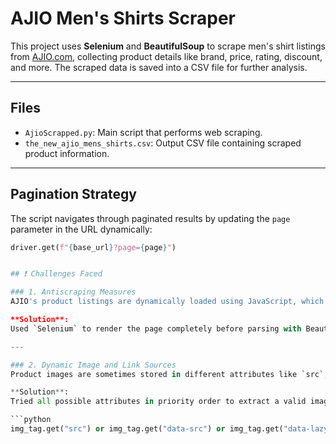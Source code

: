
# AJIO Men's Shirts Scraper

This project uses **Selenium** and **BeautifulSoup** to scrape men's shirt listings from [AJIO.com](https://www.ajio.com), collecting product details like brand, price, rating, discount, and more. The scraped data is saved into a CSV file for further analysis.

---

##  Files

- `AjioScrapped.py`: Main script that performs web scraping.
- `the_new_ajio_mens_shirts.csv`: Output CSV file containing scraped product information.

---

##  Pagination Strategy

The script navigates through paginated results by updating the `page` parameter in the URL dynamically:

```python
driver.get(f"{base_url}?page={page}")


## ❗ Challenges Faced

### 1. Antiscraping Measures
AJIO's product listings are dynamically loaded using JavaScript, which means traditional HTML parsers like `requests + BeautifulSoup` are insufficient.

**Solution**:  
Used `Selenium` to render the page completely before parsing with BeautifulSoup.

---

### 2. Dynamic Image and Link Sources
Product images are sometimes stored in different attributes like `src`, `data-src`, or `data-lazy-src`, depending on how they are loaded.

**Solution**:  
Tried all possible attributes in priority order to extract a valid image URL.

```python
img_tag.get("src") or img_tag.get("data-src") or img_tag.get("data-lazy-src")
